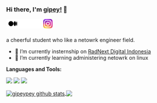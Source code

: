 ### Hi there, I'm [gipey!](https://github.com/gipeypey) 👋

<a href="https://ghifarinur.medium.com/">
  <img align="left" alt="gipeypey | medium" width="100px" medium" src="https://github.com/Medium/medium-logos/blob/master/01_Logo/03_Two_Color/01_Black_White/PNG/CMYK/Medium-Logo-Two-Color-Black-White-CMYK%401x.png" />
</a>
<a href="https://instagram.com/ghifarinap/">
  <img align="left" alt="gipeypey | insta" width="25px" src="https://github.com/wle8300/instagram-logo/blob/master/logo.svg" />
</a>

<br />
<br />

a cheerful student who like a netowrk engineer field.

- 🔭 I’m currently insternship on [RadNext Digital Indonesia](http://www.rad.net.id/)
- 🌱 I’m currently learning administering netowrk on linux
<!--- - 👯 I’m looking to collaborate on [Github Readme Stats](https://github.com/anuraghazra/github-readme-stats) 
- 💬 Ask me about anything [here](https://github.com/anuraghazra/anuraghazra/issues) --->

**Languages and Tools:**  

<code><img height="20" src="https://github.com/odb/official-bash-logo/blob/master/assets/Logos/Icons/SVG/24x24.svg"></code>
<code><img height="20" src="https://i2.wp.com/blog.sribu.com/wp-content/uploads/2015/02/cisco-logo-transparent.png?ssl=1"></code>
<code><img height="50" src="https://user-images.githubusercontent.com/57078749/112749928-ae59ab80-8fef-11eb-9fd5-9af591e9ddbd.png"></code>

<!--- 
  if you have forked this to use on your profile, 
  Change the `github-readme-stats.anuraghazra1.vercel.app` to `github-readme-stats.vercel.app` 
--->

<!-- Change the `github-readme-stats.anuraghazra1.vercel.app` to `github-readme-stats.vercel.app`  -->

<!-- *NOTE: Top languages does not indicate my skill level or something like that, it's a github metric of which languages i have the most code on github, it's a new feature of [github-readme-stats](https://github.com/anuraghazra/github-readme-stats)* -->


<a href="https://github.com/anuraghazra/github-readme-stats">
  <img align="center" src="https://github-readme-stats.anuraghazra1.vercel.app/api?username=gipeypey&show_icons=true&include_all_commits=true&theme=material-palenight" alt="gipeypey github stats" />
</a>
<a href="https://github.com/anuraghazra/github-readme-stats">
  <!-- Change the `github-readme-stats.anuraghazra1.vercel.app` to `github-readme-stats.vercel.app`  -->
  <img align="center" src="https://github-readme-stats.vercel.app/api/top-langs/?username=gipeypey&layout=compact&theme=material-palenight" />
</a>
